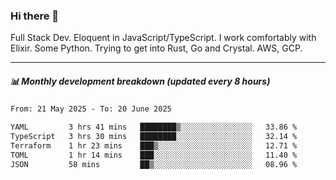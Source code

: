 ### Hi there 👋

Full Stack Dev. Eloquent in JavaScript/TypeScript. I work comfortably with Elixir. Some Python. Trying to get into Rust, Go and Crystal. AWS, GCP.

***

##### 📊 Monthly development breakdown (updated every 8 hours)

<!--START_SECTION:waka-->

```txt
From: 21 May 2025 - To: 20 June 2025

YAML         3 hrs 41 mins   ████████▒░░░░░░░░░░░░░░░░   33.86 %
TypeScript   3 hrs 30 mins   ████████░░░░░░░░░░░░░░░░░   32.14 %
Terraform    1 hr 23 mins    ███▒░░░░░░░░░░░░░░░░░░░░░   12.71 %
TOML         1 hr 14 mins    ███░░░░░░░░░░░░░░░░░░░░░░   11.40 %
JSON         58 mins         ██▒░░░░░░░░░░░░░░░░░░░░░░   08.96 %
```

<!--END_SECTION:waka-->
